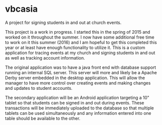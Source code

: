# vbcasia
A project for signing students in and out at church events.

This project is a work in progress. I started this in the spring of 2015 and worked on it throughout the summer. I now have some additional free time to work on it this summer (2016) and I am hopeful to get this completed this year or at least have enough functionality to utilize it. This is a custom application for tracing events at my church and signing students in and out as well as  tracking account information.

The original application was to have a java front end with database support running an internal SQL server.
  This server will more and likely be a Apache Derby server embedded in the desktop application. This will  allow the manager to have more control over creating events and making changes and updates to student accounts.
  
The secondary application will be an Android application targeting a 10" tablet so that students can be signed in and out during events. These transactions will be immediately uploaded to the database so that multiple tablets can be used simultaneously and any information entered into one table should be available to the other.
